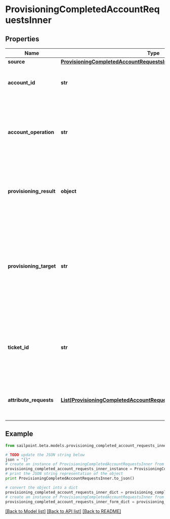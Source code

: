 # ProvisioningCompletedAccountRequestsInner


## Properties

Name | Type | Description | Notes
------------ | ------------- | ------------- | -------------
**source** | [**ProvisioningCompletedAccountRequestsInnerSource**](ProvisioningCompletedAccountRequestsInnerSource.md) |  | 
**account_id** | **str** | The unique idenfier of the account being provisioned. | [optional] 
**account_operation** | **str** | The provisioning operation; typically Create, Modify, Enable, Disable, Unlock, or Delete. | 
**provisioning_result** | **object** | The overall result of the provisioning transaction; this could be success, pending, failed, etc. | 
**provisioning_target** | **str** | The name of the provisioning channel selected; this could be the same as the source, or could be a Service Desk Integration Module (SDIM). | 
**ticket_id** | **str** | A reference to a tracking number, if this is sent to a Service Desk Integration Module (SDIM). | [optional] 
**attribute_requests** | [**List[ProvisioningCompletedAccountRequestsInnerAttributeRequestsInner]**](ProvisioningCompletedAccountRequestsInnerAttributeRequestsInner.md) | A list of attributes as part of the provisioning transaction. | [optional] 

## Example

```python
from sailpoint.beta.models.provisioning_completed_account_requests_inner import ProvisioningCompletedAccountRequestsInner

# TODO update the JSON string below
json = "{}"
# create an instance of ProvisioningCompletedAccountRequestsInner from a JSON string
provisioning_completed_account_requests_inner_instance = ProvisioningCompletedAccountRequestsInner.from_json(json)
# print the JSON string representation of the object
print ProvisioningCompletedAccountRequestsInner.to_json()

# convert the object into a dict
provisioning_completed_account_requests_inner_dict = provisioning_completed_account_requests_inner_instance.to_dict()
# create an instance of ProvisioningCompletedAccountRequestsInner from a dict
provisioning_completed_account_requests_inner_form_dict = provisioning_completed_account_requests_inner.from_dict(provisioning_completed_account_requests_inner_dict)
```
[[Back to Model list]](../README.md#documentation-for-models) [[Back to API list]](../README.md#documentation-for-api-endpoints) [[Back to README]](../README.md)


